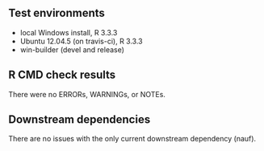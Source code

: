 ## Test environments
* local Windows install, R 3.3.3
* Ubuntu 12.04.5 (on travis-ci), R 3.3.3
* win-builder (devel and release)

## R CMD check results
There were no ERRORs, WARNINGs, or NOTEs.

## Downstream dependencies
There are no issues with the only current downstream dependency (nauf).
